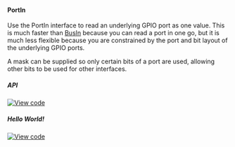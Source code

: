 #### PortIn

Use the PortIn interface to read an underlying GPIO port as one value. This is much faster than [BusIn](/docs/v5.4/reference/api-references.html#busin) because you can read a port in one go, but it is much less flexible because you are constrained by the port and bit layout of the underlying GPIO ports.

A mask can be supplied so only certain bits of a port are used, allowing other bits to be used for other interfaces.

##### API

[![View code](https://www.mbed.com/embed/?type=library)](https://docs.mbed.com/docs/mbed-os-api/en/mbed-os-5.5/api/classmbed_1_1PortIn.html)

##### Hello World!

[![View code](https://www.mbed.com/embed/?url=https://developer.mbed.org/users/mbed_official/code/PortIn_HelloWorld/)](https://developer.mbed.org/users/mbed_official/code/PortIn_HelloWorld/file/92064442fd12/main.cpp)
